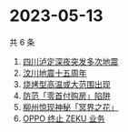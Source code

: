 # 2023-05-13

共 6 条

<!-- BEGIN -->
<!-- 最后更新时间 Sat May 13 2023 04:07:12 GMT+0800 (China Standard Time) -->

1. [四川泸定深夜突发多次地震](https://www.zhihu.com/search?q=%E5%9B%9B%E5%B7%9D%E6%B3%B8%E5%AE%9A%E6%B7%B1%E5%A4%9C%E7%AA%81%E5%8F%91%E5%A4%9A%E6%AC%A1%E5%9C%B0%E9%9C%87)
1. [汶川地震十五周年](https://www.zhihu.com/search?q=%E6%B1%B6%E5%B7%9D%E5%9C%B0%E9%9C%87%E5%8D%81%E4%BA%94%E5%91%A8%E5%B9%B4)
1. [烧烤型高温或大范围出现](https://www.zhihu.com/search?q=%E7%83%A7%E7%83%A4%E5%9E%8B%E9%AB%98%E6%B8%A9%E6%88%96%E5%A4%A7%E8%8C%83%E5%9B%B4%E5%87%BA%E7%8E%B0)
1. [防范「零首付购房」陷阱](https://www.zhihu.com/search?q=%E9%98%B2%E8%8C%83%E3%80%8C%E9%9B%B6%E9%A6%96%E4%BB%98%E8%B4%AD%E6%88%BF%E3%80%8D%E9%99%B7%E9%98%B1)
1. [柳州惊现神秘「冥界之花」](https://www.zhihu.com/search?q=%E6%9F%B3%E5%B7%9E%E6%83%8A%E7%8E%B0%E7%A5%9E%E7%A7%98%E3%80%8C%E5%86%A5%E7%95%8C%E4%B9%8B%E8%8A%B1%E3%80%8D)
1. [OPPO 终止 ZEKU 业务](https://www.zhihu.com/search?q=OPPO%20%E7%BB%88%E6%AD%A2%20ZEKU%20%E4%B8%9A%E5%8A%A1)

<!-- END -->

